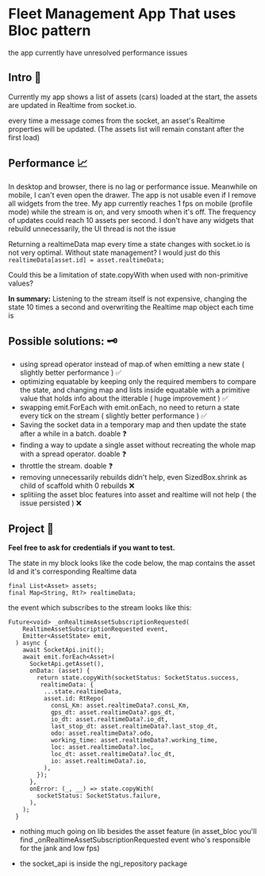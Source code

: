 # Fleet Management App That uses Bloc pattern 
the app currently have unresolved performance issues

## Intro 🚙
Currently my app shows a list of assets (cars) loaded at the start, 
the assets are updated in Realtime from socket.io. 


every time a message comes from the socket, an asset's Realtime properties will be updated.
(The assets list will remain constant after the first load)

## Performance 📈
In desktop and browser, there is no lag or performance issue. Meanwhile on mobile, I can't even open the drawer. The app is not usable even if I remove all widgets from the tree.
My app currently reaches 1 fps on mobile (profile mode) while the stream is on, and very smooth when it's off. The frequency of updates could reach 10 assets per second. 
I don't have any widgets that rebuild unnecessarily, the UI thread is not the issue

Returning a realtimeData map every time a state changes with socket.io is not very optimal.
Without state management? I would just do this `realtimeData[asset.id] = asset.realtimeData;`

Could this be a limitation of state.copyWith when used with non-primitive values?

**In summary:** Listening to the stream itself is not expensive, changing the state 10 times a second and overwriting the Realtime map object each time is
 
## Possible solutions: 🗝️
- using spread operator instead of map.of when emitting a new state ( slightly better performance ) ✅
- optimizing equatable by keeping only the required members to compare the state, and changing map and lists inside equatable with a primitive value that holds info about the itterable ( huge improvement ) ✅
- swapping emit.ForEach with emit.onEach, no need to return a state every tick on the stream ( slightly better performance ) ✅
- Saving the socket data in a temporary map and then update the state after a while in a batch. doable ❓ 
- finding a way to update a single asset without recreating the whole map with a spread operator. doable ❓ 
- throttle the stream. doable ❓
- removing unnecessarily rebuilds didn't help, even SizedBox.shrink as child of scaffold whith 0 rebuilds ❌
- splitiing the asset bloc features into asset and realtime will not help ( the issue persisted ) ❌


## Project 🚧
**Feel free to ask for credentials if you want to test.**

The state in my block looks like the code below, the map contains the asset Id and it's corresponding Realtime data

    final List<Asset> assets;
    final Map<String, Rt?> realtimeData;
the event which subscribes to the stream looks like this:

    Future<void> _onRealtimeAssetSubscriptionRequested(
        RealtimeAssetSubscriptionRequested event,
        Emitter<AssetState> emit,
      ) async {
        await SocketApi.init();
        await emit.forEach<Asset>(
          SocketApi.getAsset(),
          onData: (asset) {
            return state.copyWith(socketStatus: SocketStatus.success, 
             realtimeData: {
              ...state.realtimeData,
              asset.id: RtRepo(
                consL_Km: asset.realtimeData?.consL_Km,
                gps_dt: asset.realtimeData?.gps_dt,
                io_dt: asset.realtimeData?.io_dt,
                last_stop_dt: asset.realtimeData?.last_stop_dt,
                odo: asset.realtimeData?.odo,
                working_time: asset.realtimeData?.working_time,
                loc: asset.realtimeData?.loc,
                loc_dt: asset.realtimeData?.loc_dt,
                io: asset.realtimeData?.io,
              ),
            });
          },
          onError: (_, __) => state.copyWith(
            socketStatus: SocketStatus.failure,
          ),
        );
      }


- nothing much going on lib besides the asset feature (in asset_bloc you'll find _onRealtimeAssetSubscriptionRequested event who's responsible for the jank and low fps)

- the socket_api is inside the ngi_repository package







